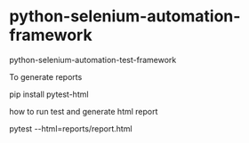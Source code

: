 # python-selenium-automation-framework
python-selenium-automation-test-framework


To generate reports

pip install pytest-html

how to run test and generate html report

pytest --html=reports/report.html
